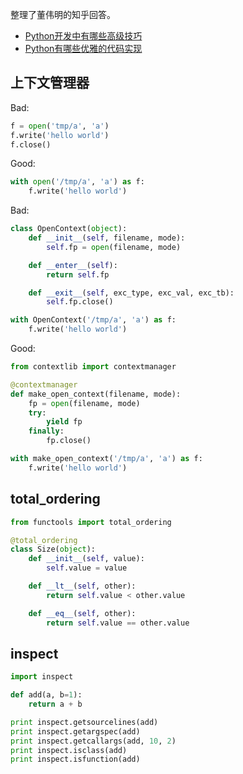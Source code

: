 ﻿整理了董伟明的知乎回答。

- [Python开发中有哪些高级技巧](https://www.zhihu.com/question/23760468/answer/125478261)
- [Python有哪些优雅的代码实现](https://www.zhihu.com/question/37751951/answer/125640796)

## 上下文管理器

Bad:

```python
f = open('tmp/a', 'a')
f.write('hello world')
f.close()
```

Good:

```python
with open('/tmp/a', 'a') as f:
    f.write('hello world')
```

Bad:

```python
class OpenContext(object):
    def __init__(self, filename, mode):
        self.fp = open(filename, mode)

    def __enter__(self):
        return self.fp

    def __exit__(self, exc_type, exc_val, exc_tb):
        self.fp.close()

with OpenContext('/tmp/a', 'a') as f:
    f.write('hello world')
```

Good:

```python
from contextlib import contextmanager

@contextmanager
def make_open_context(filename, mode):
    fp = open(filename, mode)
    try:
        yield fp
    finally:
        fp.close()

with make_open_context('/tmp/a', 'a') as f:
    f.write('hello world')
```

## total_ordering

```python
from functools import total_ordering

@total_ordering
class Size(object):
    def __init__(self, value):
        self.value = value

    def __lt__(self, other):
        return self.value < other.value

    def __eq__(self, other):
        return self.value == other.value
```

## inspect

```python
import inspect

def add(a, b=1):
    return a + b

print inspect.getsourcelines(add)
print inspect.getargspec(add)
print inspect.getcallargs(add, 10, 2)
print inspect.isclass(add)
print inspect.isfunction(add)
```